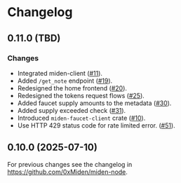 # Changelog

## 0.11.0 (TBD)

### Changes

- Integrated miden-client ([#11](https://github.com/0xMiden/miden-faucet/pull/11)).
- Added `/get_note` endpoint ([#19](https://github.com/0xMiden/miden-faucet/pull/19)).
- Redesigned the home frontend ([#20](https://github.com/0xMiden/miden-faucet/pull/20)).
- Redesigned the tokens request flows ([#25](https://github.com/0xMiden/miden-faucet/pull/25)).
- Added faucet supply amounts to the metadata ([#30](https://github.com/0xMiden/miden-faucet/pull/30)).
- Added supply exceeded check ([#31](https://github.com/0xMiden/miden-faucet/pull/31)). 
- Introduced `miden-faucet-client` crate ([#10](https://github.com/0xMiden/miden-faucet/pull/10)).
- Use HTTP 429 status code for rate limited error. ([#51](https://github.com/0xMiden/miden-faucet/pull/51)).

## 0.10.0 (2025-07-10)

For previous changes see the changelog in https://github.com/0xMiden/miden-node.
